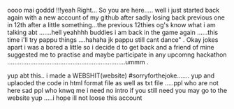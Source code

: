 oooo mai goddd !!!yeah Right... 
So you are here.....
well i just started back again with a new account of my github after sadly losing back previous one in 12th after a little something...the previous 12thies og's know what i am talking abt .......hell yeahhhh buddies i am back in the game again ......this time i'll try pappu things ....hahaha jk pappu still cant dance" . 
Okay jokes apart i was a bored a little so i decide d to get back and a friend of  mine  suggested me to practise and maybe  participate in any upcomng hackathon ...................................................................ummm . 

yup abt this.. i made a WEBSHIT(website) #sorryforthejoke....... yup and  uplaoded the code in html format file as  well as txt file .....ppl who are not here sad ppl who knwq me i need no intro if you still need you may go to the website yup .....i hope ill not loose this  account 
